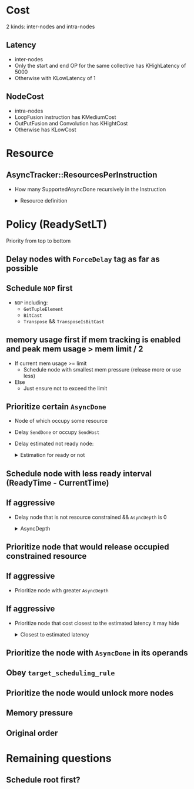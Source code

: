 # Cost
2 kinds: inter-nodes and intra-nodes
## Latency
- inter-nodes
- Only the start and end OP for the same collective has KHighLatency of 5000
- Otherwise with KLowLatency of 1
## NodeCost
- intra-nodes
- LoopFusion instruction has KMediumCost
- OutPutFusion and Convolution has KHightCost
- Otherwise has KLowCost

# Resource
## AsyncTracker::ResourcesPerInstruction
- How many SupportedAsyncDone recursively in the Instruction
  <details> 
      <summary>Resource definition</summary>  

  ```C++
    enum class ResourceType {
    kNoResource = 0,
    kAllToAll = 1,
    kAllGather = 2,
    kAllReduce = 3,
    kCollectivePermute = 4,
    kSendRecv = 5,
    kSendHost = 6,
    kRecvHost = 7,
    kNumResources = 8,
    };
  ```
  </details>

# Policy (ReadySetLT)
Priority from top to bottom
## Delay nodes with `ForceDelay` tag as far as possible
## Schedule `NOP` first
- `NOP` including:
  - `GetTupleElement`
  - `BitCast`
  - `Transpose` && `TransposeIsBitCast`
## memory usage first if mem tracking is enabled and peak mem usage > mem limit / 2
- If current mem usage >= limit
  - Schedule node with smallest mem pressure (release more or use less)
- Else
  - Just ensure not to exceed the limit
## Prioritize certain `AsyncDone`
- Node of which occupy some resource
- Delay `SendDone` or occupy `SendHost`
- Delay estimated not ready node:
  <details> 
    <summary>Estimation for ready or not</summary>  

    ```C++
      const HloGraphNode& start =
          sched_state_.sched_graph.GetNode(gn.GetInstr().operand(0));
      const LatencyEstimator::TimeCost latency =
          sched_state_.latency_estimator->GetLatencyBetween(start, gn);
      if (start.GetReadyTime() - sched_state_.current_time <= latency) {
        return false;
      }
    ```
  </details>
## Schedule node with less ready interval (ReadyTime - CurrentTime)
## If aggressive
- Delay node that is not resource constrained && `AsyncDepth` is 0
  <details> 
    <summary>AsyncDepth</summary>  

    ```C++
    while (!stack.empty()) {
      auto* node = stack.back();
      stack.pop_back();
      if (async_tracker->IsSupportedAsyncDone(node->GetInstr())) {
        for (auto& pred : node->GetPredecessors()) {
          node->SetAsyncDepth(
              std::max(pred.Target().GetAsyncDepth() + pred.Latency(),
                      node->GetAsyncDepth()));
        }
      } else {
        for (auto& pred : node->GetPredecessors()) {
          node->SetAsyncDepth(
              std::max(pred.Target().GetAsyncDepth(), node->GetAsyncDepth()));
        }
      }
      for (auto& succ : node->GetSuccessors()) {
        if (--current_rank[&succ.Target()] == 0) {
          stack.push_back(&succ.Target());
        }
      }
    }
    ```
  </details>
## Prioritize node that would release occupied constrained resource
## If aggressive
- Prioritize node with greater `AsyncDepth`
## If aggressive
- Prioritize node that cost closest to the estimated latency it may hide
  <details> 
    <summary>Closest to estimated latency</summary>  

    ```C++
      if (!sched_state_.next_ready_stack.empty()) {
        HloGraphNode::TimeCost latest_ready =
            sched_state_.next_ready_stack.front()->GetReadyTime();
        HloGraphNode::TimeCost a_cost_diff = std::abs(
            latest_ready - sched_state_.current_time - a.node->GetCost());
        HloGraphNode::TimeCost b_cost_diff = std::abs(
            latest_ready - sched_state_.current_time - b.node->GetCost());
        if (auto value = DefaultSchedulerCore::ChooseBestCandidate(
                a_cost_diff < b_cost_diff, a, b_cost_diff < a_cost_diff, b,
                "kAvoidWaste")) {
          return *value;
        }
      }
    ```
  </details>
## Prioritize the node with `AsyncDone` in its operands
## Obey `target_scheduling_rule`
## Prioritize the node would unlock more nodes
## Memory pressure
## Original order

# Remaining questions
## Schedule root first?